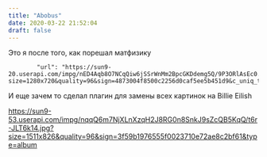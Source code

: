 ```yaml
---
title: "Abobus"
date: 2020-03-22 21:52:04
draft: false
---
```


Это я после того, как порешал матфизику

            "url": "https://sun9-20.userapi.com/impg/nED4Aqb8O7NCqQiw6jSSrWnMm2BpcGKDdemg5Q/9P3ORlAsEc0.jpg?size=1280x720&quality=96&sign=4873004f8500c2256d0caf5ee5b451d9&c_uniq_tag=lSW6JmJxlrJQlWiyCDCvu9Loax8pM760EifwRrq2sxU&type=album",

И еще зачем то сделал плагин для замены всех картинок на Billie Eilish

https://sun9-53.userapi.com/impg/nqqQ6m7NjXLnXzqH2J8RG0n8SnkJ9sZcQB5KqQ/t6r-JLT6k14.jpg?size=1511x826&quality=96&sign=3f59b1976555f0023710e72ae8c2bf61&type=album
